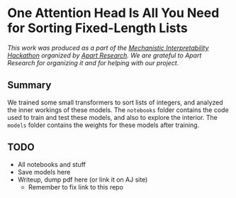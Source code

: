 # One Attention Head Is All You Need for Sorting Fixed-Length Lists

*This work was produced as a part of the [Mechanistic Interpretability Hackathon](https://itch.io/jam/mechint) organized by [Apart Research](https://apartresearch.com). We are grateful to Apart Research for organizing it and for helping with our project.*

## Summary

<copy paste from abstract here>

We trained some small transformers to sort lists of integers, and analyzed the inner workings of these models. The `notebooks` folder contains the code used to train and test these models, and also to explore the interior. The `models` folder contains the weights for these models after training.

## TODO

- All notebooks and stuff
- Save models here
- Writeup, dump pdf here (or link it on AJ site)
  - Remember to fix link to this repo
